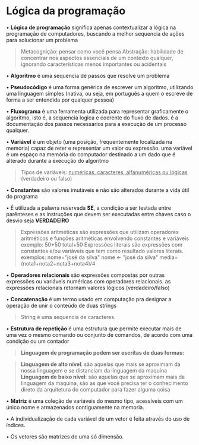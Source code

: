 # Lógica da programação 



• **Lógica de programação** significa apenas contextualizar a lógica na programação de computadores, buscando a melhor sequencia de ações para solucionar um problema

> Metacognição: pensar como você pensa
> Abstração: habilidade de concentrar nos aspectos essenciais de um contexto qualquer, ignorando características menos importantes ou acidentais

• **Algoritmo** é uma sequencia de passos que resolve um problema

• **Pseudocódigo** é uma forma genérica de escrever um algoritmo, utilizando uma linguagem simples (nativa, ou seja, em português a quem o escreve de forma a ser entendida por qualquer pessoa)

• **Fluxograma** é uma ferramenta utilizada para representar graficamente o algoritmo, isto é, a sequencia logica e coerente do fluxo de dados. é a documentação dos passos necessários para a execução de um processo qualquer.

• **Variável** é um objeto (uma posição, frequentemente localizada na memoria) capaz de reter e representar um valor ou expressão. uma variável é um espaço na memória do computador destinado a um dado que é alterado durante a execução do algoritmo
> Tipos de variáveis: <u>numéricas, caracteres, alfanuméricas ou lógicas</u> (verdadeiro ou falso)

• **Constantes** são valores imutáveis e não são alterados durante a vida útil do programa

• É utilizada a palavra reservada **SE**, a condição a ser testada entre parênteses e as instruções que devem ser executadas entre chaves caso o desvio seja **VERDADEIRO**
> Expressões aritméticas são expressões que utilizam operadores aritméticos e funções aritméticas envolvendo constantes e variáveis
> exemplo: 50+50
>                   total+50
> Expressões literais são expressões com constantes e/ou variáveis que tem como resultado valores literais. 
> exemplos: nome="josé da silva"
>                     nome <- "josé da silva"
>                     media=(nota1+nota2+nota3+nota4)/4

• **Operadores relacionais** são expressões compostas por outras expressões ou variáveis numéricas com operadores relacionais. as expressões relacionais retornam valores lógicos (verdadeiro/falso)

• **Concatenação** é um termo usado em computação pra designar a operação de unir o conteúdo de duas strings

> String é uma sequencia de caracteres.

• **Estrutura de repetição** é uma estrutura que permite executar mais de uma vez o mesmo comando ou conjunto de comandos, de acordo com uma condição ou um contador

> **Linguagem de programação podem ser escritas de duas formas:**

> **Linguagem de alto nível**: são aquelas que mais se aproximam da nossa linguagem e se distanciam da linguagem da maquina
> **Linguagem de baixo nível**: são aquelas que se aproximam mais da linguagem da maquina, são as que você precisa ter o conhecimento direto da arquitetura do computador para fazer alguma coisa

• **Matriz** é uma coleção de variáveis do mesmo tipo, acessíveis com um único nome e armazenados contiguamente na memoria.

• A individualização de cada variável de um vetor é feita através do uso de índices.

• Os vetores são matrizes de uma só dimensão. 